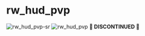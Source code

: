 # rw_hud_pvp
![rw_hud_pvp-sr](https://user-images.githubusercontent.com/61204500/205679482-8cbd04ed-c522-4bd0-8094-9d9d122e1244.png)
![rw_hud_pvp](https://user-images.githubusercontent.com/61204500/205679573-66bb6f32-bbc2-4d33-862c-44c34323d085.png)
**:red_circle: DISCONTINUED :red_circle:**
